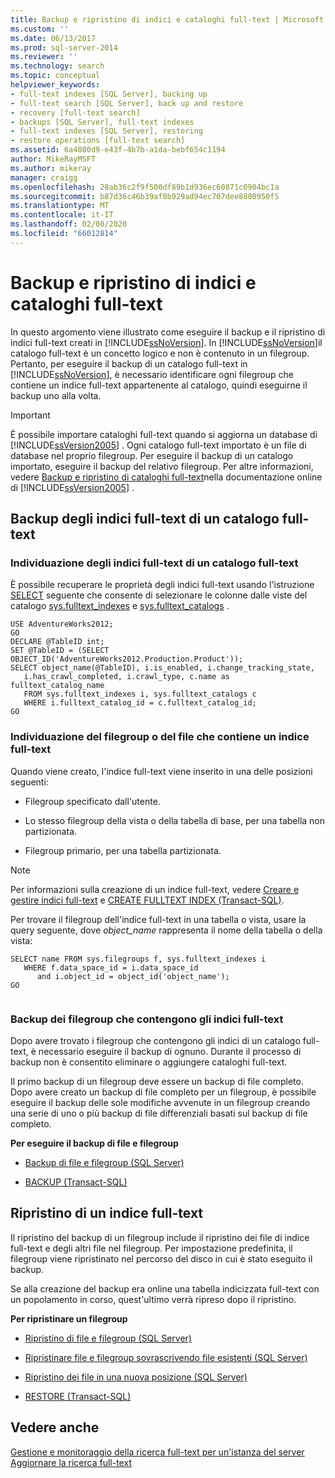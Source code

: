 ```yaml
---
title: Backup e ripristino di indici e cataloghi full-text | Microsoft Docs
ms.custom: ''
ms.date: 06/13/2017
ms.prod: sql-server-2014
ms.reviewer: ''
ms.technology: search
ms.topic: conceptual
helpviewer_keywords:
- full-text indexes [SQL Server], backing up
- full-text search [SQL Server], back up and restore
- recovery [full-text search]
- backups [SQL Server], full-text indexes
- full-text indexes [SQL Server], restoring
- restore operations [full-text search]
ms.assetid: 6a4080d9-e43f-4b7b-a1da-bebf654c1194
author: MikeRayMSFT
ms.author: mikeray
manager: craigg
ms.openlocfilehash: 28ab36c2f9f500df89b1d936ec60871c0904bc1a
ms.sourcegitcommit: b87d36c46b39af8b929ad94ec707dee8800950f5
ms.translationtype: MT
ms.contentlocale: it-IT
ms.lasthandoff: 02/08/2020
ms.locfileid: "66012814"
---
```

# <a name="back-up-and-restore-full-text-catalogs-and-indexes"></a>Backup e ripristino di indici e cataloghi full-text
  In questo argomento viene illustrato come eseguire il backup e il ripristino di indici full-text creati in [!INCLUDE[ssNoVersion](../../includes/ssnoversion-md.md)]. In [!INCLUDE[ssNoVersion](../../includes/ssnoversion-md.md)]il catalogo full-text è un concetto logico e non è contenuto in un filegroup. Pertanto, per eseguire il backup di un catalogo full-text in [!INCLUDE[ssNoVersion](../../includes/ssnoversion-md.md)], è necessario identificare ogni filegroup che contiene un indice full-text appartenente al catalogo, quindi eseguirne il backup uno alla volta.  
  
> [!IMPORTANT]  
>  È possibile importare cataloghi full-text quando si aggiorna un database di [!INCLUDE[ssVersion2005](../../includes/ssversion2005-md.md)] . Ogni catalogo full-text importato è un file di database nel proprio filegroup. Per eseguire il backup di un catalogo importato, eseguire il backup del relativo filegroup. Per altre informazioni, vedere [Backup e ripristino di cataloghi full-text](https://go.microsoft.com/fwlink/?LinkID=121052)nella documentazione online di [!INCLUDE[ssVersion2005](../../includes/ssversion2005-md.md)] .  
  
##  <a name="backingup"></a> Backup degli indici full-text di un catalogo full-text  
  
###  <a name="Find_FTIs_of_a_Catalog"></a> Individuazione degli indici full-text di un catalogo full-text  
 È possibile recuperare le proprietà degli indici full-text usando l'istruzione [SELECT](/sql/t-sql/queries/select-transact-sql) seguente che consente di selezionare le colonne dalle viste del catalogo [sys.fulltext_indexes](/sql/relational-databases/system-catalog-views/sys-fulltext-indexes-transact-sql) e [sys.fulltext_catalogs](/sql/relational-databases/system-catalog-views/sys-fulltext-catalogs-transact-sql) .  
  
```  
USE AdventureWorks2012;  
GO  
DECLARE @TableID int;  
SET @TableID = (SELECT OBJECT_ID('AdventureWorks2012.Production.Product'));  
SELECT object_name(@TableID), i.is_enabled, i.change_tracking_state,   
   i.has_crawl_completed, i.crawl_type, c.name as fulltext_catalog_name   
   FROM sys.fulltext_indexes i, sys.fulltext_catalogs c   
   WHERE i.fulltext_catalog_id = c.fulltext_catalog_id;  
GO  
```  
  

  
###  <a name="Find_FG_of_FTI"></a> Individuazione del filegroup o del file che contiene un indice full-text  
 Quando viene creato, l'indice full-text viene inserito in una delle posizioni seguenti:  
  
-   Filegroup specificato dall'utente.  
  
-   Lo stesso filegroup della vista o della tabella di base, per una tabella non partizionata.  
  
-   Filegroup primario, per una tabella partizionata.  
  
> [!NOTE]  
>  Per informazioni sulla creazione di un indice full-text, vedere [Creare e gestire indici full-text](create-and-manage-full-text-indexes.md) e [CREATE FULLTEXT INDEX &#40;Transact-SQL&#41;](/sql/t-sql/statements/create-fulltext-index-transact-sql).  
  
 Per trovare il filegroup dell'indice full-text in una tabella o vista, usare la query seguente, dove *object_name* rappresenta il nome della tabella o della vista:  
  
```  
SELECT name FROM sys.filegroups f, sys.fulltext_indexes i   
   WHERE f.data_space_id = i.data_space_id   
      and i.object_id = object_id('object_name');  
GO  
  
```  
  

  
###  <a name="Back_up_FTIs_of_FTC"></a> Backup dei filegroup che contengono gli indici full-text  
 Dopo avere trovato i filegroup che contengono gli indici di un catalogo full-text, è necessario eseguire il backup di ognuno. Durante il processo di backup non è consentito eliminare o aggiungere cataloghi full-text.  
  
 Il primo backup di un filegroup deve essere un backup di file completo. Dopo avere creato un backup di file completo per un filegroup, è possibile eseguire il backup delle sole modifiche avvenute in un filegroup creando una serie di uno o più backup di file differenziali basati sul backup di file completo.  
  
 **Per eseguire il backup di file e filegroup**  
  
-   [Backup di file e filegroup &#40;SQL Server&#41;](../backup-restore/back-up-files-and-filegroups-sql-server.md)  
  
-   [BACKUP &#40;Transact-SQL&#41;](/sql/t-sql/statements/backup-transact-sql)  
  

  
##  <a name="Restore_FTI"></a> Ripristino di un indice full-text  
 Il ripristino del backup di un filegroup include il ripristino dei file di indice full-text e degli altri file nel filegroup. Per impostazione predefinita, il filegroup viene ripristinato nel percorso del disco in cui è stato eseguito il backup.  
  
 Se alla creazione del backup era online una tabella indicizzata full-text con un popolamento in corso, quest'ultimo verrà ripreso dopo il ripristino.  
  
 **Per ripristinare un filegroup**  
  
-   [Ripristino di file e filegroup &#40;SQL Server&#41;](../backup-restore/restore-files-and-filegroups-sql-server.md)  
  
-   [Ripristinare file e filegroup sovrascrivendo file esistenti &#40;SQL Server&#41;](../backup-restore/restore-files-and-filegroups-over-existing-files-sql-server.md)  
  
-   [Ripristino dei file in una nuova posizione &#40;SQL Server&#41;](../backup-restore/restore-files-to-a-new-location-sql-server.md)  
  
-   [RESTORE &#40;Transact-SQL&#41;](/sql/t-sql/statements/restore-statements-transact-sql)  
  

  
## <a name="see-also"></a>Vedere anche  
 [Gestione e monitoraggio della ricerca full-text per un'istanza del server](manage-and-monitor-full-text-search-for-a-server-instance.md)   
 [Aggiornare la ricerca full-text](upgrade-full-text-search.md)  
  
  
